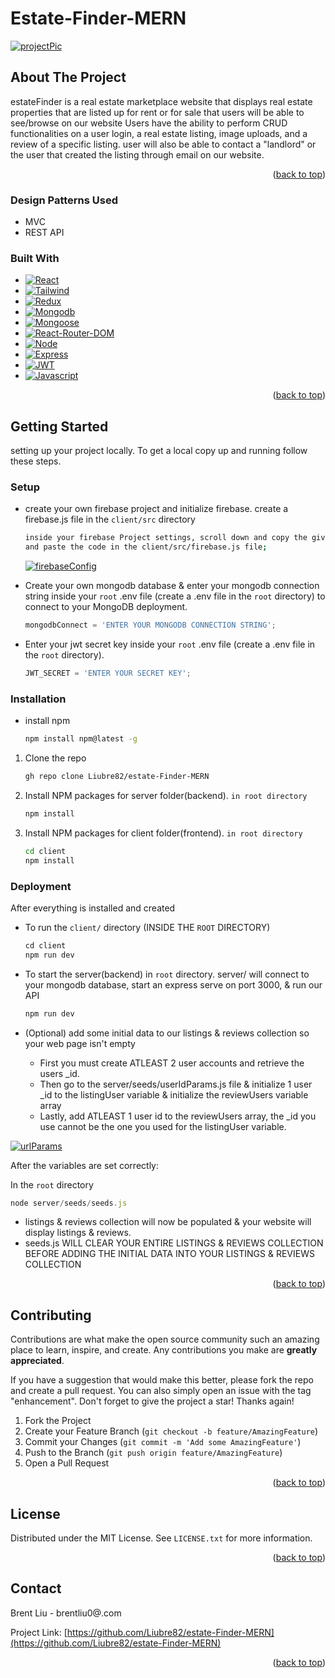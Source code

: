 # Estate-Finder-MERN

[![projectPic][project.io]][project-url]

<!-- ABOUT THE PROJECT -->
## About The Project
estateFinder is a real estate marketplace website that displays real estate properties that are listed up for rent or for sale that 
users will be able to see/browse on our website
Users have the ability to perform CRUD functionalities on a user login, a real estate listing, image uploads, 
and a review of a specific listing. user will also be able to contact a "landlord" or the user that created the listing through email on our website.


<p align="right">(<a href="#readme-top">back to top</a>)</p>


### Design Patterns Used
* MVC
* REST API


### Built With

* [![React][React.js]][React-url]
* [![Tailwind][Tailwind.com]][Tailwind-url]
* [![Redux][Redux.com]][Redux-url]
* [![Mongodb][Mongodb.com]][Mongodb-url]
* [![Mongoose][Mongoose.js]][Mongoose-url]
* [![React-Router-DOM][React-Router-DOM]][React-Router-DOM-url]
* [![Node][Node.js]][Node-url]
* [![Express][Express.js]][Express-url]
* [![JWT][JWT.io]][JWT-url]
* [![Javascript][Javascript.com]][Javascript-url]

<p align="right">(<a href="#readme-top">back to top</a>)</p>



<!-- GETTING STARTED -->
## Getting Started

setting up your project locally. To get a local copy up and running follow these steps.


### Setup

* create your own firebase project and initialize firebase. create a firebase.js file in the `client/src` directory

  ```sh
  inside your firebase Project settings, scroll down and copy the given firebase initializer code
  and paste the code in the client/src/firebase.js file;
   ```
  [![firebaseConfig][firebase-config-img]][firebase-config-img-url]
   
* Create your own mongodb database & enter your mongodb connection string inside your `root` .env file (create a .env file in the `root` directory)
  to connect to your MongoDB deployment.
   ```js
   mongodbConnect = 'ENTER YOUR MONGODB CONNECTION STRING';
   ```
   
* Enter your jwt secret key inside your `root` .env file (create a .env file in the `root` directory).
   ```js
   JWT_SECRET = 'ENTER YOUR SECRET KEY';
   ```



### Installation

* install npm
  ```sh
  npm install npm@latest -g
  ```

1. Clone the repo
   ```sh
   gh repo clone Liubre82/estate-Finder-MERN
   ```
   
2. Install NPM packages for server folder(backend). `in root directory`
   ```sh
   npm install
   ```
   
3. Install NPM packages for client folder(frontend). `in root directory`
   ```sh
   cd client
   npm install
   ```




### Deployment

After everything is installed and created

   
* To run the `client/` directory (INSIDE THE `ROOT` DIRECTORY)
   ```js
   cd client
   npm run dev
   ```
   
* To start the server(backend)  in `root` directory. server/ will connect to your mongodb database, start an express serve on port 3000, & run our API
   ```js
   npm run dev
   ```

* (Optional) add some initial data to our listings & reviews collection so your web page isn't empty
  - First you must create ATLEAST 2 user accounts and retrieve the users _id.
  - Then go to the server/seeds/userIdParams.js file & initialize 1 user _id to the listingUser variable & initialize the reviewUsers variable array
  - Lastly, add ATLEAST 1 user id to the reviewUsers array, the _id you use cannot be the one you used for the listingUser variable.

[![urlParams][urlParams.js]][urlParams-url]

  After the variables are set correctly:


  In the `root` directory
  ```js
  node server/seeds/seeds.js
  ```

- listings & reviews collection will now be populated & your website will display listings & reviews.
- seeds.js WILL CLEAR YOUR ENTIRE LISTINGS & REVIEWS COLLECTION BEFORE ADDING THE INITIAL DATA INTO YOUR LISTINGS & REVIEWS COLLECTION

<p align="right">(<a href="#readme-top">back to top</a>)</p>




<!-- CONTRIBUTING -->
## Contributing

Contributions are what make the open source community such an amazing place to learn, inspire, and create. Any contributions you make are **greatly appreciated**.

If you have a suggestion that would make this better, please fork the repo and create a pull request. You can also simply open an issue with the tag "enhancement".
Don't forget to give the project a star! Thanks again!

1. Fork the Project
2. Create your Feature Branch (`git checkout -b feature/AmazingFeature`)
3. Commit your Changes (`git commit -m 'Add some AmazingFeature'`)
4. Push to the Branch (`git push origin feature/AmazingFeature`)
5. Open a Pull Request

<p align="right">(<a href="#readme-top">back to top</a>)</p>



<!-- LICENSE -->
## License

Distributed under the MIT License. See `LICENSE.txt` for more information.

<p align="right">(<a href="#readme-top">back to top</a>)</p>



<!-- CONTACT -->
## Contact

Brent Liu -  brentliu0@.com

Project Link: [https://github.com/Liubre82/estate-Finder-MERN](https://github.com/Liubre82/estate-Finder-MERN)

<p align="right">(<a href="#readme-top">back to top</a>)</p>


<!-- MARKDOWN LINKS & IMAGES -->
<!-- https://www.markdownguide.org/basic-syntax/#reference-style-links -->
[contributors-shield]: https://img.shields.io/github/contributors/github_username/repo_name.svg?style=for-the-badge
[contributors-url]: https://github.com/github_username/repo_name/graphs/contributors
[forks-shield]: https://img.shields.io/github/forks/github_username/repo_name.svg?style=for-the-badge
[forks-url]: https://github.com/github_username/repo_name/network/members
[stars-shield]: https://img.shields.io/github/stars/github_username/repo_name.svg?style=for-the-badge
[stars-url]: https://github.com/github_username/repo_name/stargazers
[issues-shield]: https://img.shields.io/github/issues/github_username/repo_name.svg?style=for-the-badge
[issues-url]: https://github.com/github_username/repo_name/issues
[license-shield]: https://img.shields.io/github/license/github_username/repo_name.svg?style=for-the-badge
[license-url]: https://github.com/github_username/repo_name/blob/master/LICENSE.txt
[linkedin-shield]: https://img.shields.io/badge/-LinkedIn-black.svg?style=for-the-badge&logo=linkedin&colorB=555
[linkedin-url]: https://linkedin.com/in/linkedin_username
[product-screenshot]: images/screenshot.png
[firebase-config-img]: https://firebasestorage.googleapis.com/v0/b/mern-real-estate-9a14b.appspot.com/o/SeedsImages%2FfirebaseConfig(readme.md).png?alt=media&token=643cf4c1-72ae-4dd0-a3a9-442b663dd255
[firebase-config-img-url]: https://firebasestorage.googleapis.com/v0/b/mern-real-estate-9a14b.appspot.com/o/SeedsImages%2FfirebaseConfig(readme.md).png?alt=media&token=643cf4c1-72ae-4dd0-a3a9-442b663dd255
[urlParams.js]: https://firebasestorage.googleapis.com/v0/b/mern-real-estate-9a14b.appspot.com/o/SeedsImages%2FuserIdparams(forReadMe.md).png?alt=media&token=9c07515c-d365-4ecc-8e0c-9071e7d3ba2c
[urlParams-url]: https://firebasestorage.googleapis.com/v0/b/mern-real-estate-9a14b.appspot.com/o/SeedsImages%2FuserIdparams(forReadMe.md).png?alt=media&token=9c07515c-d365-4ecc-8e0c-9071e7d3ba2c
[project.io]: https://firebasestorage.googleapis.com/v0/b/mern-real-estate-9a14b.appspot.com/o/SeedsImages%2Fproject%20image.png?alt=media&token=5b717eb0-73d7-4be2-b7d9-fbe989bbec80
[project-url]: https://firebasestorage.googleapis.com/v0/b/mern-real-estate-9a14b.appspot.com/o/SeedsImages%2Fproject%20image.png?alt=media&token=5b717eb0-73d7-4be2-b7d9-fbe989bbec80


[React.js]: https://img.shields.io/badge/React-20232A?style=for-the-badge&logo=react&logoColor=61DAFB
[React-url]: https://reactjs.org/
[Tailwind.com]: https://img.shields.io/badge/Tailwind_CSS-38B2AC?style=for-the-badge&logo=tailwind-css&logoColor=white
[Tailwind-url]: https://tailwindcss.com/
[Redux.com]: https://img.shields.io/badge/Redux-593D88?style=for-the-badge&logo=redux&logoColor=white
[Redux-url]: https://redux.js.org/
[Mongodb.com]: https://img.shields.io/badge/MongoDB-4EA94B?style=for-the-badge&logo=mongodb&logoColor=white
[Mongodb-url]: https://www.mongodb.com/
[React-Router-DOM]: https://img.shields.io/badge/React_Router-CA4245?style=for-the-badge&logo=react-router&logoColor=white
[React-Router-DOM-url]: https://reactrouter.com/en/main
[Node.js]: 	https://img.shields.io/badge/Node.js-43853D?style=for-the-badge&logo=node.js&logoColor=white
[Node-url]: https://nodejs.org/en
[Javascript.com]: https://img.shields.io/badge/JavaScript-F7DF1E?style=for-the-badge&logo=javascript&logoColor=black
[Javascript-url]: https://www.javascript.com/
[Express.js]: https://img.shields.io/badge/Express.js-404D59?style=for-the-badge
[Express-url]: https://expressjs.com/
[Mongoose.js]: https://img.shields.io/badge/Mongoose-800020?style=for-the-badge&logo=mongoose 
[Mongoose-url]: https://mongoosejs.com/
[JWT.io]: https://img.shields.io/badge/json%20web%20tokens-323330?style=for-the-badge&logo=json-web-tokens&logoColor=pink
[JWT-url]: https://jwt.io/

